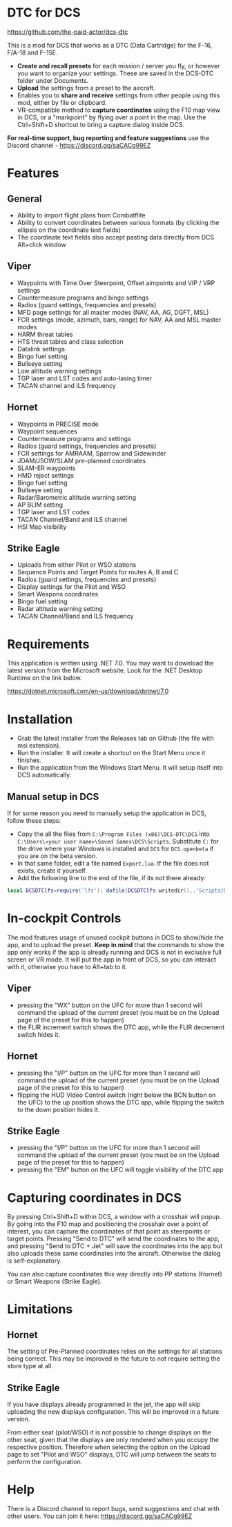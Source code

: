 # **DTC for DCS**

https://github.com/the-paid-actor/dcs-dtc

This is a mod for DCS that works as a DTC (Data Cartridge) for the F-16, F/A-18 and F-15E.

- **Create and recall presets** for each mission / server you fly, or however you want to organize your settings. These are saved in the DCS-DTC folder under Documents.
- **Upload** the settings from a preset to the aircraft.
- Enables you to **share and receive** settings from other people using this mod, either by file or clipboard.
- VR-compatible method to **capture coordinates** using the F10 map view in DCS, or a "markpoint" by flying over a point in the map. Use the Ctrl+Shift+D shortcut to bring a capture dialog inside DCS.

**For real-time support, bug reporting and feature suggestions** use the Discord channel - https://discord.gg/saCACg99EZ

# Features

## General

- Ability to import flight plans from Combatflite
- Ability to convert coordinates between various formats (by clicking the ellipsis on the coordinate text fields)
- The coordinate text fields also accept pasting data directly from DCS Alt+click window

## Viper
  - Waypoints with Time Over Steerpoint, Offset aimpoints and VIP / VRP settings
  - Countermeasure programs and bingo settings
  - Radios (guard settings, frequencies and presets)
  - MFD page settings for all master modes (NAV, AA, AG, DGFT, MSL)
  - FCR settings (mode, azimuth, bars, range) for NAV, AA and MSL master modes
  - HARM threat tables
  - HTS threat tables and class selection
  - Datalink settings
  - Bingo fuel setting
  - Bullseye setting
  - Low altitude warning settings
  - TGP laser and LST codes and auto-lasing timer
  - TACAN channel and ILS frequency

## Hornet

  - Waypoints in PRECISE mode
  - Waypoint sequences
  - Countermeasure programs and settings
  - Radios (guard settings, frequencies and presets)
  - FCR settings for AMRAAM, Sparrow and Sidewinder
  - JDAM/JSOW/SLAM pre-planned coordinates
  - SLAM-ER waypoints
  - HMD reject settings
  - Bingo fuel setting
  - Bullseye setting
  - Radar/Barometric altitude warning setting
  - AP BLIM setting
  - TGP laser and LST codes
  - TACAN Channel/Band and ILS channel
  - HSI Map visibility

## Strike Eagle

- Uploads from either Pilot or WSO stations
- Sequence Points and Target Points for routes A, B and C
- Radios (guard settings, frequencies and presets)
- Display settings for the Pilot and WSO
- Smart Weapons coordinates
- Bingo fuel setting
- Radar altitude warning setting
- TACAN Channel/Band and ILS frequency

# Requirements

This application is written using .NET 7.0. You may want to download the latest version from the Microsoft website. Look for the .NET Desktop Runtime on the link below.

https://dotnet.microsoft.com/en-us/download/dotnet/7.0

# Installation

- Grab the latest installer from the Releases tab on Github (the file with msi extension).
- Run the installer. It will create a shortcut on the Start Menu once it finishes.
- Run the application from the Windows Start Menu. It will setup itself into DCS automatically.

## Manual setup in DCS

If for some reason you need to manually setup the application in DCS, follow these steps:
- Copy the all the files from `C:\Program Files (x86)\DCS-DTC\DCS` into `C:\Users\<your user name>\Saved Games\DCS\Scripts`. Substitute `C:` for the drive 
  where your Windows is installed and `DCS` for `DCS.openbeta` if you are on the beta version.
- In that same folder, edit a file named `Export.lua`. If the file does not exists, create it yourself.
- Add the following line to the end of the file, if its not there already:

```lua
local DCSDTClfs=require('lfs'); dofile(DCSDTClfs.writedir()..'Scripts/DCSDTC.lua')
```

# In-cockpit Controls

The mod features usage of unused cockpit buttons in DCS to show/hide the app, and to upload the preset. **Keep in mind** that the commands to show the app only works if the app is already running and DCS is not in exclusive full screen or VR mode. It will put the app in front of DCS, so you can interact with it, otherwise you have to Alt+tab to it.

## Viper

- pressing the "WX" button on the UFC for more than 1 second will command the upload of the current preset (you must be on the Upload page of the preset for this to happen)
- the FLIR increment switch shows the DTC app, while the FLIR decrement switch hides it.

## Hornet

- pressing the "I/P" button on the UFC for more than 1 second will command the upload of the current preset (you must be on the Upload page of the preset for this to happen)
- flipping the HUD Video Control switch (right below the BCN button on the UFC) to the up position shows the DTC app, while flipping the switch to the down position hides it.

## Strike Eagle

- pressing the "I/P" button on the UFC for more than 1 second will command the upload of the current preset (you must be on the Upload page of the preset for this to happen)
- pressing the "EM" button on the UFC will toggle visibility of the DTC app

# Capturing coordinates in DCS

By pressing Ctrl+Shift+D within DCS, a window with a crosshair will popup. By going into the F10 map and positioning the crosshair over a point of interest, you can capture the coordinates of that point as steerpoints or target points. Pressing "Send to DTC" will send the coordinates to the app, and pressing "Send to DTC + Jet" will save the coordinates into the app but also uploads these same coordinates into the aircraft. Otherwise the dialog is self-explanatory.

You can also capture coordinates this way directly into PP stations (Hornet) or Smart Weapons (Strike Eagle).

# Limitations

## Hornet

The setting of Pre-Planned coordinates relies on the settings for all stations being correct. This may be improved in the future to not require setting the store type at all.

## Strike Eagle

If you have displays already programmed in the jet, the app will skip uploading the new displays configuration. This will be improved in a future version.

From either seat (pilot/WSO) it is not possible to change displays on the other seat, given that the displays are only rendered when you occupy the respective position. Therefore when selecting the option on the Upload page to set "Pilot and WSO" displays, DTC will jump between the seats to perform the configuration.

# Help

There is a Discord channel to report bugs, send suggestions and chat with other users. You can join it here:
https://discord.gg/saCACg99EZ